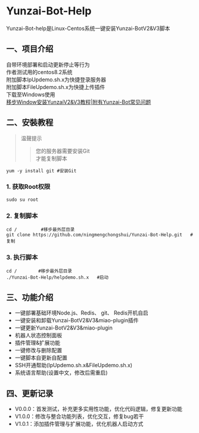 # Yunzai-Bot-Help
Yunzai-Bot-help是Linux-Centos系统一键安装Yunzai-BotV2&V3脚本  
## 一、项目介绍
自带环境部署和启动更新停止等行为  
作者测试用的centos8.2系统  
附加脚本IpUpdemo.sh.x为快捷登录服务器  
附加脚本FileUpdemo.sh.x为快捷上传插件  
下载至Windows使用  
[移步Window安装YunzaiV2&V3教程|附有Yunzai-Bot常见问题](https://b23.tv/uTguBSj)  
## 二、安裝教程
>温聲提示  
>>您的服务器需要安装Git  
>>才能复制脚本  

`yum -y install git #安装Git`  

### 1. 获取Root权限  
`sudo su root `
### 2. 复制脚本  
`cd /         #移步最外层目录`  
`git clone https://github.com/ningmengchongshui/Yunzai-Bot-Help.git   #复制`  
### 3. 执行脚本
`cd /        #移步最外层目录`  
`./Yunzai-Bot-Help/helpdemo.sh.x   #启动`  
## 三、功能介绍
* 一键部署基础环境Node.js、Redis、 git、 Redis开机自启
* 一键安装和卸载Yunzai-BotV2&V3&miao-plugin插件
* 一键更新Yunzai-BotV2&V3&miao-plugin
* 机器人状态控制面板
* 插件管理&扩展功能
* 一键修改与删除配置
* 一键脚本自更新自配置
* SSH开通帮助(IpUpdemo.sh.x&FileUpdemo.sh.x)
* 系统语言帮助(设置中文，修改后需重启)
## 四、更新记录
* V0.0.0：首发测试，补充更多实用性功能，优化代码逻辑，修复更新功能
* V1.0.0：修改与整合功能列表，优化交互，修复bug若干
* V1.0.1：添加插件管理与扩展功能，优化机器人启动方式


